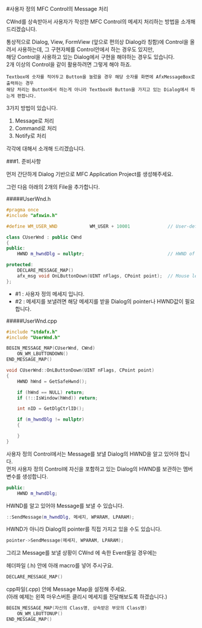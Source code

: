 #사용자 정의 MFC Control의 Message 처리

CWnd를 상속받아서 사용자가 작성한 MFC Control의 메세지 처리하는 방법을 소개해드리겠습니다.  

통상적으로 Dialog, View, FormView (앞으로 편의상 Dialog라 칭함)에 Control을 올려서 사용하는데, 
그 구현자체를 Control안에서 하는 경우도 있지만,  
해당 Control을 사용하고 있는 Dialog에서 구현을 해야하는 경우도 있습니다.  
2개 이상의 Control을 같이 활용하려면 그렇게 해야 하죠.

```
Textbox에 숫자를 적어두고 Button을 눌렀을 경우 해당 숫자를 화면에 AfxMessageBox로 출력하는 경우  
해당 처리는 Button에서 하는게 아니라 Textbox와 Button을 가지고 있는 Dialog에서 하는게 편합니다.
```

3가지 방법이 있습니다.

1. Message로 처리
2. Command로 처리
3. Notify로 처리

각각에 대해서 소개해 드리겠습니다.

###1. 준비사항

먼저 간단하게 Dialog 기반으로 MFC Application Project를 생성해주세요.

그런 다음 아래의 2개의 File을 추가합니다.

#####UserWnd.h
```C++
#pragma once
#include "afxwin.h"

#define WM_USER_WND		       WM_USER + 10001              // User-defined Message (#1)

class CUserWnd : public CWnd
{
public:
	HWND m_hwndDlg = nullptr;                               // HWND of Parent Dialog (#2)

protected:
	DECLARE_MESSAGE_MAP()
	afx_msg void OnLButtonDown(UINT nFlags, CPoint point);  // Mouse left button click event (#3)
};
```

- #1 : 사용자 정의 메세지 입니다.
- #2 : 메세지를 보낼려면 해당 메세지를 받을 Dialog의 pointer나 HWND값이 필요합니다.

#####UserWnd.cpp
```C++
#include "stdafx.h"
#include "UserWnd.h"

BEGIN_MESSAGE_MAP(CUserWnd, CWnd)
	ON_WM_LBUTTONDOWN()
END_MESSAGE_MAP()

void CUserWnd::OnLButtonDown(UINT nFlags, CPoint point)
{
	HWND hWnd = GetSafeHwnd();

	if (hWnd == NULL) return;
	if (!::IsWindow(hWnd)) return;

	int nID = GetDlgCtrlID();

	if (m_hwndDlg != nullptr)
	{

	}
}
```

사용자 정의 Control에서는 Message를 보낼 Dialog의 HWND을 알고 있어야 합니다.  
먼저 사용자 정의 Control에 자신을 포함하고 있는 Dialog의 HWND를 보관하는 멤버변수를 생성합니다.

```C++
public:
    HWND m_hwndDlg;
```

HWND를 알고 있어야 Message를 보낼 수 있습니다.

```C++
::SendMessage(m_hwndDlg, 메세지, WPARAM, LPARAM);
```

HWND가 아니라 Dialog의 pointer를 직접 가지고 있을 수도 있습니다.

```C++
pointer->SendMessage(메세지, WPARAM, LPARAM);
```

그리고 Message를 보낼 상황이 CWnd 에 속한 Event들일 경우에는

헤더파일 (.h) 안에 아래 macro를 넣어 주시구요.

```C++
DECLARE_MESSAGE_MAP()
```
cpp파일(.cpp) 안에 Message Map을 설정해 주세요.  
(아래 예제는 왼쪽 마우스버튼 클리시 메세지를 전달해보도록 하겠습니다.)

```C++
BEGIN_MESSAGE_MAP(자신의 Class명, 상속받은 부모의 Class명)
    ON_WM_LBUTTONUP()
END_MESSAGE_MAP()
```



